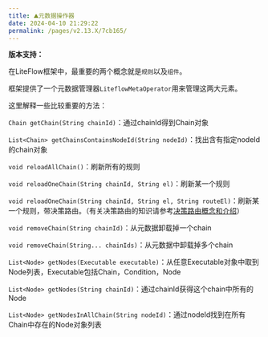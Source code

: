 ```yaml
---
title: ⛰元数据操作器
date: 2024-04-10 21:29:22
permalink: /pages/v2.13.X/7cb165/
---
```


**版本支持：**<Badge text="v2.13.0+" vertical="middle"/>

在LiteFlow框架中，最重要的两个概念就是`规则`以及`组件`。

框架提供了一个元数据管理器`LiteflowMetaOperator`用来管理这两大元素。

这里解释一些比较重要的方法：

`Chain getChain(String chainId)`：通过chainId得到Chain对象

`List<Chain> getChainsContainsNodeId(String nodeId)`：找出含有指定nodeId的chain对象

`void reloadAllChain()`：刷新所有的规则

`void reloadOneChain(String chainId, String el)`：刷新某一个规则

`void reloadOneChain(String chainId, String el, String routeEl)`：刷新某一个规则，带决策路由。（有关决策路由的知识请参考[决策路由概念和介绍](/pages/v2.13.X/ec1ac4/)）

`void removeChain(String chainId)`：从元数据卸载掉一个chain

`void removeChain(String... chainIds)`：从元数据中卸载掉多个chain

`List<Node> getNodes(Executable executable)`：从任意Executable对象中取到Node列表，Executable包括Chain，Condition，Node

`List<Node> getNodes(String chainId)`：通过chainId获得这个chain中所有的Node

`List<Node> getNodesInAllChain(String nodeId)`：通过nodeId找到在所有Chain中存在的Node对象列表
